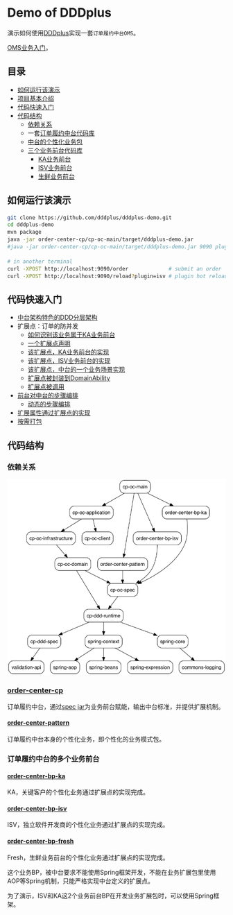 # Demo of DDDplus

演示如何使用[DDDplus](https://github.com/funkygao/cp-ddd-framework)实现一套`订单履约中台OMS`。

[OMS业务入门](https://github.com/funkygao/oms/blob/master/README.md)。

## 目录

- [如何运行该演示](#如何运行该演示)
- [项目基本介绍](https://github.com/funkygao/cp-ddd-framework/wiki/The-Demo)
- [代码快速入门](#代码快速入门)
- [代码结构](#代码结构)
   - [依赖关系](#依赖关系)
   - 一套[订单履约中台代码库](#order-center-cp)
   - [中台的个性化业务包](#order-center-pattern)
   - [三个业务前台代码库](#订单履约中台的多个业务前台)
      - [KA业务前台](#order-center-bp-ka)
      - [ISV业务前台](#order-center-bp-isv)
      - [生鲜业务前台](#order-center-bp-fresh)

## 如何运行该演示

``` bash
git clone https://github.com/dddplus/dddplus-demo.git
cd dddplus-demo
mvn package
java -jar order-center-cp/cp-oc-main/target/dddplus-demo.jar
#java -jar order-center-cp/cp-oc-main/target/dddplus-demo.jar 9090 plugin

# in another terminal
curl -XPOST http://localhost:9090/order             # submit an order
curl -XPOST http://localhost:9090/reload?plugin=isv # plugin hot reloading
```

## 代码快速入门

- [中台架构特色的DDD分层架构](order-center-cp)
- 扩展点：订单的防并发
   - [如何识别该业务属于KA业务前台](order-center-bp-ka/src/main/java/org/example/bp/oms/ka/KaPartner.java)
   - [一个扩展点声明](order-center-cp/cp-oc-spec/src/main/java/org/example/cp/oms/spec/ext/ISerializableIsolationExt.java)
   - [该扩展点，KA业务前台的实现](order-center-bp-ka/src/main/java/org/example/bp/oms/ka/extension/SerializableIsolationExt.java)
   - [该扩展点，ISV业务前台的实现](order-center-bp-isv/src/main/java/org/example/bp/oms/isv/extension/SerializableIsolationExt.java)
   - [该扩展点，中台的一个业务场景实现](order-center-pattern/src/main/java/org/example/cp/oms/pattern/extension/coldchain_b2b/SerializableIsolationExt.java)
   - [扩展点被封装到DomainAbility](order-center-cp/cp-oc-domain/src/main/java/org/example/cp/oms/domain/ability/SerializableIsolationAbility.java)
   - [扩展点被调用](order-center-cp/cp-oc-domain/src/main/java/org/example/cp/oms/domain/service/SubmitOrder.java)
- [前台对中台的步骤编排](order-center-bp-ka/src/main/java/org/example/bp/oms/ka/extension/DecideStepsExt.java)
   - [动态的步骤编排](order-center-cp/cp-oc-domain/src/main/java/org/example/cp/oms/domain/step/submitorder/BasicStep.java)
- [扩展属性通过扩展点的实现](order-center-bp-isv/src/main/java/org/example/bp/oms/isv/extension/CustomModelExt.java)
- [按需打包](order-center-cp/cp-oc-main/pom.xml)

## 代码结构

### 依赖关系

![](/doc/assets/img/ddd-depgraph.png)

### [order-center-cp](order-center-cp)

订单履约中台，通过[spec jar](order-center-cp/cp-oc-spec)为业务前台赋能，输出中台标准，并提供扩展机制。

#### [order-center-pattern](order-center-pattern)

订单履约中台本身的个性化业务，即个性化的业务模式包。

### 订单履约中台的多个业务前台

#### [order-center-bp-ka](order-center-bp-ka)

KA，关键客户的个性化业务通过扩展点的实现完成。

#### [order-center-bp-isv](order-center-bp-isv)

ISV，独立软件开发商的个性化业务通过扩展点的实现完成。

#### [order-center-bp-fresh](order-center-bp-fresh)

Fresh，生鲜业务前台的个性化业务通过扩展点的实现完成。

这个业务BP，被中台要求不能使用Spring框架开发，不能在业务扩展包里使用AOP等Spring机制，只能严格实现中台定义的扩展点。

为了演示，ISV和KA这2个业务前台BP在开发业务扩展包时，可以使用Spring框架。
